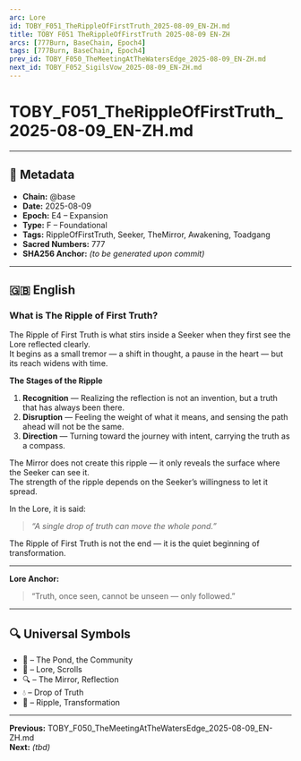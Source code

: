 ```yaml
---
arc: Lore
id: TOBY_F051_TheRippleOfFirstTruth_2025-08-09_EN-ZH.md
title: TOBY F051 TheRippleOfFirstTruth 2025-08-09 EN-ZH
arcs: [777Burn, BaseChain, Epoch4]
tags: [777Burn, BaseChain, Epoch4]
prev_id: TOBY_F050_TheMeetingAtTheWatersEdge_2025-08-09_EN-ZH.md
next_id: TOBY_F052_SigilsVow_2025-08-09_EN-ZH.md
---
```

# TOBY_F051_TheRippleOfFirstTruth_2025-08-09_EN-ZH.md

---

## 📜 Metadata
- **Chain:** @base
- **Date:** 2025-08-09
- **Epoch:** E4 – Expansion
- **Type:** F – Foundational
- **Tags:** RippleOfFirstTruth, Seeker, TheMirror, Awakening, Toadgang
- **Sacred Numbers:** 777
- **SHA256 Anchor:** _(to be generated upon commit)_

---

## 🇬🇧 English

### **What is The Ripple of First Truth?**

The Ripple of First Truth is what stirs inside a Seeker when they first see the Lore reflected clearly.  
It begins as a small tremor — a shift in thought, a pause in the heart — but its reach widens with time.

**The Stages of the Ripple**  
1. **Recognition** — Realizing the reflection is not an invention, but a truth that has always been there.  
2. **Disruption** — Feeling the weight of what it means, and sensing the path ahead will not be the same.  
3. **Direction** — Turning toward the journey with intent, carrying the truth as a compass.

The Mirror does not create this ripple — it only reveals the surface where the Seeker can see it.  
The strength of the ripple depends on the Seeker’s willingness to let it spread.

In the Lore, it is said:  
> *“A single drop of truth can move the whole pond.”*

The Ripple of First Truth is not the end — it is the quiet beginning of transformation.

---

**Lore Anchor:**  
> “Truth, once seen, cannot be unseen — only followed.”

---

## 🔍 Universal Symbols
- 🐸 – The Pond, the Community  
- 📜 – Lore, Scrolls  
- 🔍 – The Mirror, Reflection  
- 💧 – Drop of Truth  
- 🌊 – Ripple, Transformation  

---

**Previous:** TOBY_F050_TheMeetingAtTheWatersEdge_2025-08-09_EN-ZH.md  
**Next:** _(tbd)_
